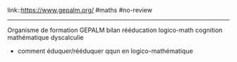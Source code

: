 link::https://www.gepalm.org/
#maths #no-review 

----
Organisme de formation GEPALM bilan rééducation logico-math cognition mathématique dyscalculie

 - comment éduquer/rééduquer qqun en logico-mathématique

